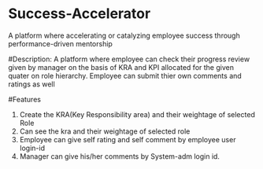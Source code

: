 # Success-Accelerator
A platform where accelerating or catalyzing  employee success through performance-driven mentorship

#Description:
A platform where employee can check their progress review given by manager on the basis of KRA and KPI allocated for the given quater on role hierarchy.
Employee can submit thier own comments and ratings as well

#Features
1. Create the KRA(Key Responsibility area) and their weightage of selected Role
2. Can see the kra and their weightage of selected role
3. Employee can give self rating and self comment by employee user login-id
4. Manager can give his/her comments by System-adm login id.
